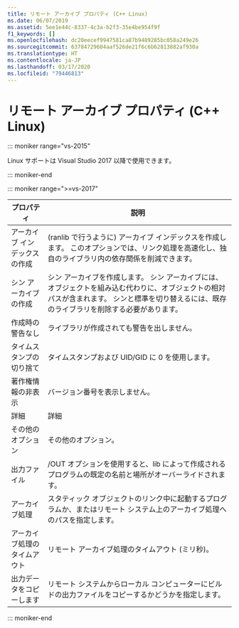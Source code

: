 ```yaml
---
title: リモート アーカイブ プロパティ (C++ Linux)
ms.date: 06/07/2019
ms.assetid: 5ee1e44c-8337-4c3a-b2f3-35e4be954f9f
f1_keywords: []
ms.openlocfilehash: dc20eecef9947581ca87b9489285bc058a249e26
ms.sourcegitcommit: 63784729604aaf526de21f6c6b62813882af930a
ms.translationtype: HT
ms.contentlocale: ja-JP
ms.lasthandoff: 03/17/2020
ms.locfileid: "79446813"
---
```

# <a name="remote-archive-properties-c-linux"></a>リモート アーカイブ プロパティ (C++ Linux)

::: moniker range="vs-2015"

Linux サポートは Visual Studio 2017 以降で使用できます。

::: moniker-end

::: moniker range=">=vs-2017"

| プロパティ | 説明 |
|--|--|
| アーカイブ インデックスの作成 | (ranlib で行うように) アーカイブ インデックスを作成します。 このオプションでは、リンク処理を高速化し、独自のライブラリ内の依存関係を削減できます。 |
| シン アーカイブの作成 | シン アーカイブを作成します。  シン アーカイブには、オブジェクトを組み込む代わりに、オブジェクトの相対パスが含まれます。  シンと標準を切り替えるには、既存のライブラリを削除する必要があります。 |
| 作成時の警告なし | ライブラリが作成されても警告を出しません。 |
| タイムスタンプの切り捨て | タイムスタンプおよび UID/GID に 0 を使用します。 |
| 著作権情報の非表示 | バージョン番号を表示しません。 |
| 詳細 | 詳細 |
| その他のオプション | その他のオプション。 |
| 出力ファイル | /OUT オプションを使用すると、lib によって作成されるプログラムの既定の名前と場所がオーバーライドされます。 |
| アーカイブ処理 | スタティック オブジェクトのリンク中に起動するプログラムか、またはリモート システム上のアーカイブ処理へのパスを指定します。 |
| アーカイブ処理のタイムアウト | リモート アーカイブ処理のタイムアウト (ミリ秒)。 |
| 出力データをコピーします | リモート システムからローカル コンピューターにビルドの出力ファイルをコピーするかどうかを指定します。 |

::: moniker-end
